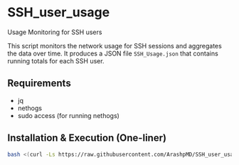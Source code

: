 # SSH_user_usage
Usage Monitoring for SSH users

This script monitors the network usage for SSH sessions and aggregates the data over time. It produces a JSON file `SSH_Usage.json` that contains running totals for each SSH user.

## Requirements

- jq
- nethogs
- sudo access (for running nethogs)

## Installation & Execution (One-liner)

```bash
bash <(curl -Ls https://raw.githubusercontent.com/ArashpMD/SSH_user_usage/install.sh)
